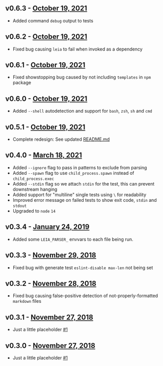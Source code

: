 v0.6.3 - [October 19, 2021](https://github.com/lando/leia/releases/tag/v0.6.3)
---------------------------

* Added command `debug` output to tests

v0.6.2 - [October 19, 2021](https://github.com/lando/leia/releases/tag/v0.6.2)
---------------------------

* Fixed bug causing `leia` to fail when invoked as a dependency

v0.6.1 - [October 19, 2021](https://github.com/lando/leia/releases/tag/v0.6.1)
---------------------------

* Fixed showstopping bug caused by not including `templates` in `npm` package

v0.6.0 - [October 19, 2021](https://github.com/lando/leia/releases/tag/v0.6.0)
---------------------------

* Added `--shell` autodetection and support for `bash`, `zsh`, `sh` and `cmd`

v0.5.1 - [October 19, 2021](https://github.com/lando/leia/releases/tag/v0.5.1)
---------------------------

* Complete redesign: See updated [README.md](./README.md)

v0.4.0 - [March 18, 2021](https://github.com/lando/leia/releases/tag/v0.4.0)
-------------------------

* Added `--ignore` flag to pass in patterns to exclude from parsing
* Added `--spawn` flag to use `child_process.spawn` instead of `child_process.exec`
* Added `--stdin` flag so we attach `stdin` for the test, this can prevent downstream hanging
* Added support for "multiline" single tests using `\` for readability
* Improved error message on failed tests to show exit code, `stdin` and `stdout`
* Upgraded to `node` `14`

v0.3.4 - [January 24, 2019](https://github.com/lando/leia/releases/tag/v0.3.4)
---------------------------

* Added some `LEIA_PARSER_` envvars to each file being run.

v0.3.3 - [November 29, 2018](https://github.com/lando/leia/releases/tag/v0.3.3)
----------------------------

* Fixed bug with generate test `eslint-disable max-len` not being set

v0.3.2 - [November 28, 2018](https://github.com/lando/leia/releases/tag/v0.3.2)
----------------------------

* Fixed bug causing false-positive detection of not-properly-formatted `markdown` files

v0.3.1 - [November 27, 2018](https://github.com/lando/leia/releases/tag/v0.3.1)
----------------------------

* Just a little placeholder [#1](https://github.com/lando/leia/issues/1)

v0.3.0 - [November 27, 2018](https://github.com/lando/leia/releases/tag/v0.3.0)
----------------------------

* Just a little placeholder [#1](https://github.com/lando/leia/issues/1)

